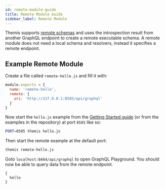 ```yaml
---
id: remote-module-guide
title: Remote Module Guide
sidebar_label: Remote Module
---
```


Themis supports [remote schemas](https://www.apollographql.com/docs/graphql-tools/remote-schemas.html) and uses the introspection result from another GraphQL endpoint to create a remote executable schema. A remote module does not need a local schema and resolvers, instead it specifies a remote endpoint.

## Example Remote Module
Create a file called `remote-hello.js` and fill it with:
```js
module.exports = {
  name: 'remote-hello',
  remote: {
    uri: 'http://127.0.0.1:8585/api/graphql'
  }
}
```
Now start the `hello.js` example from the [Getting Started guide](../getting-started) (or from the examples in the repository) at port `8585` like so:
```bash
PORT=8585 themis hello.js
```
Then start the remote example at the default port:
```bash
themis remote-hello.js
```

Goto `localhost:8484/api/graphql` to open GraphQL Playground. You should now be able to query data from the remote endpoint.
```text
{
  hello
}
```